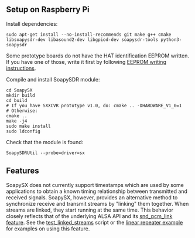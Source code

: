 ## Setup on Raspberry Pi

Install dependencies:
```
sudo apt-get install --no-install-recommends git make g++ cmake libsoapysdr-dev libasound2-dev libgpiod-dev soapysdr-tools python3-soapysdr
```

Some prototype boards do not have the HAT identification EEPROM written.
If you have one of those, write it first by following
[EEPROM writing instructions](dts/README.md).

Compile and install SoapySDR module:
```
cd SoapySX
mkdir build
cd build
# If you have SXXCVR prototype v1.0, do: cmake .. -DHARDWARE_V1_0=1
# Otherwise:
cmake ..
make -j4
sudo make install
sudo ldconfig
```

Check that the module is found:
```
SoapySDRUtil --probe=driver=sx
```

## Features
SoapySX does not currently support timestamps which are used by some
applications to obtain a known timing relationship between transmitted and
received signals. SoapySX, however, provides an alternative method to
synchronize receive and transmit streams by "linking" them together.
When streams are linked, they start running at the same time.
This behavior closely reflects that of the underlying ALSA API and its
[snd_pcm_link feature](https://www.alsa-project.org/alsa-doc/alsa-lib/pcm.html#pcm_sync).
See the
[test_linked_streams](SoapySX/test_linked_streams.py)
script or the
[linear repeater example](example/linear_repeater.py)
for examples on using this feature.

